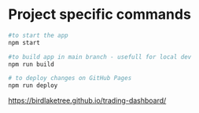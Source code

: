 # Project specific commands

```bash
#to start the app
npm start

#to build app in main branch - usefull for local dev
npm run build

# to deploy changes on GitHub Pages
npm run deploy
```

https://birdlaketree.github.io/trading-dashboard/
